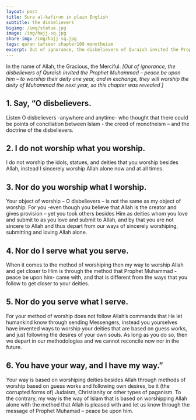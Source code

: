 ```yaml
---
layout: post
title: Sura al-kafirun in plain English
subtitle: the disbelievers
bigimg: /img/statue.jpg
image: /img/hajj-sq.jpg
share-img: /img/hajj-sq.jpg
tags: quran tafseer chapter109 monotheism
excerpt: Out of ignorance, the disbelievers of Quraish invited the Prophet Muhammad – peace be upon him – to worship their deity one year, and in exchange, they will worship the deity of Muhammad the next year, so this chapter was revealed
---
```

In the name of Allah, the Gracious, the Merciful.
*[Out of ignorance, the disbelievers of Quraish invited the Prophet Muhammad – peace be upon him – to worship their deity one year, and in exchange, they will worship the deity of Muhammad the next year, so this chapter was revealed ]* 

## 1. Say, “O disbelievers.
Listen O disbelievers -anywhere and anytime- who thought that there could be points of conciliation between Islam - the creed of monotheism – and the doctrine of the disbelievers.

## 2. I do not worship what you worship.
I do not worship the idols, statues, and deities that you worship besides Allah, instead I sincerely worship Allah alone now and at all times.
 
## 3. Nor do you worship what I worship.
Your object of worship – O disbelievers – is not the same as my object of worship. For you -even though you believe that Allah is the creator and gives provision – yet you took others besides Him as deities whom you love and submit to as you love and submit to Allah, and by that you are not sincere to Allah and thus depart from our ways of sincerely worshiping, submitting and loving Allah alone. 

## 4. Nor do I serve what you serve.
When it comes to the method of worshiping then my way to worship Allah and get closer to Him is through the method that Prophet Muhammad -peace be upon him- came with, and that is different from the ways that you follow to get closer to your deities. 

## 5. Nor do you serve what I serve.
For your method of worship does not follow Allah’s commands that He let humankind know through sending Messengers, instead you yourselves have invented ways to worship your deities that are based on guess works, and just following the desires of your own souls. As long as you do so, then we depart in our methodologies and we cannot reconcile now nor in the future. 

## 6. You have your way, and I have my way.”
Your way is based on worshiping deities besides Allah through methods of worship based on guess works and following own desires, be it (the corrupted forms of) Judaism, Christianity or other types of paganism. To the contrary, my way is the way of Islam that is based on worshipping Allah alone with the method that Allah is pleased with and let us know through the message of Prophet Muhamad – peace be upon him. 


